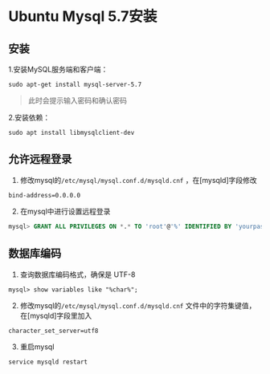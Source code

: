 # Ubuntu Mysql 5.7安装

## 安装

1.安装MySQL服务端和客户端：
```shell
sudo apt-get install mysql-server-5.7
```
> 此时会提示输入密码和确认密码

2.安装依赖：
```shell
sudo apt install libmysqlclient-dev
```

## 允许远程登录

1. 修改mysql的`/etc/mysql/mysql.conf.d/mysqld.cnf` ，在[mysqld]字段修改

```shell
bind-address=0.0.0.0
```
2. 在mysql中进行设置远程登录

```sql
mysql> GRANT ALL PRIVILEGES ON *.* TO 'root'@'%' IDENTIFIED BY 'yourpassword' WITH GRANT OPTION;
```

## 数据库编码

1. 查询数据库编码格式，确保是 UTF-8

```shell
mysql> show variables like "%char%";
```

 2. 修改mysql的`/etc/mysql/mysql.conf.d/mysqld.cnf` 文件中的字符集键值，在[mysqld]字段里加入

```shell
character_set_server=utf8
```

3. 重启mysql

```shell
service mysqld restart
```






